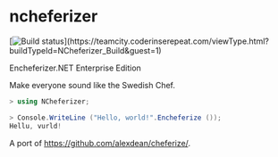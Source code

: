 # ncheferizer

[![Build status](https://teamcity.coderinserepeat.com/app/rest/builds/buildType:(id:NCheferizer_Build)/statusIcon)](https://teamcity.coderinserepeat.com/viewType.html?buildTypeId=NCheferizer_Build&guest=1)

Encheferizer.NET Enterprise Edition

Make everyone sound like the Swedish Chef.

```csharp
> using NCheferizer;

> Console.WriteLine ("Hello, world!".Encheferize ());
Hellu, vurld!
```

A port of https://github.com/alexdean/cheferize/.
